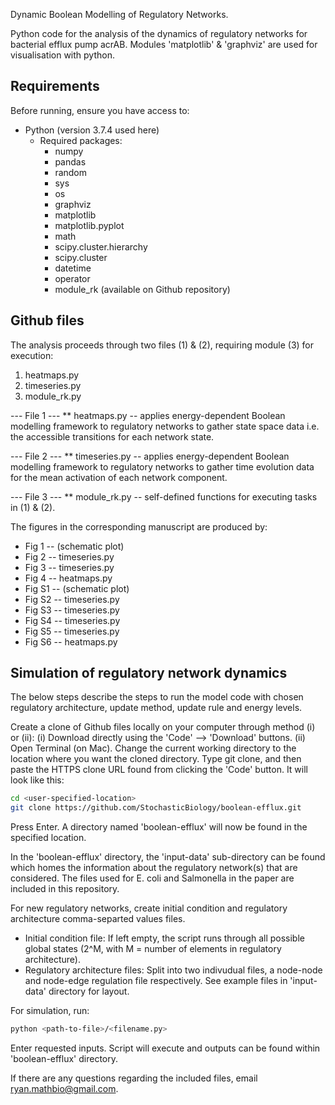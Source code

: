 Dynamic Boolean Modelling of Regulatory Networks.

Python code for the analysis of the dynamics of regulatory networks for bacterial efflux pump acrAB. Modules 'matplotlib' & 'graphviz' are used for visualisation with python.

## Requirements

Before running, ensure you have access to:
- Python (version 3.7.4 used here)
  - Required packages:
    - numpy
    - pandas
    - random
    - sys
    - os
    - graphviz
    - matplotlib
    - matplotlib.pyplot
    - math
    - scipy.cluster.hierarchy
    - scipy.cluster
    - datetime
    - operator
    - module_rk (available on Github repository)


## Github files

The analysis proceeds through two files (1) & (2), requiring module (3) for execution:
1) heatmaps.py
2) timeseries.py
3) module_rk.py

--- File 1 ---
** heatmaps.py -- applies energy-dependent Boolean modelling framework to regulatory networks to gather state space data i.e. the accessible transitions for each network state.

--- File 2 ---
** timeseries.py -- applies energy-dependent Boolean modelling framework to regulatory networks to gather time evolution data  for the mean activation of each network component.

--- File 3 ---
** module_rk.py -- self-defined functions for executing tasks in (1) & (2).


The figures in the corresponding manuscript are produced by:
  - Fig 1 -- (schematic plot)
  - Fig 2 -- timeseries.py 
  - Fig 3 -- timeseries.py
  - Fig 4 -- heatmaps.py
  - Fig S1 -- (schematic plot)
  - Fig S2 -- timeseries.py
  - Fig S3 -- timeseries.py
  - Fig S4 -- timeseries.py
  - Fig S5 -- timeseries.py
  - Fig S6 -- heatmaps.py

## Simulation of regulatory network dynamics

The below steps describe the steps to run the model code with chosen regulatory architecture, update method, update rule and energy levels.

Create a clone of Github files locally on your computer through method (i) or (ii):
(i) Download directly using the 'Code' --> 'Download' buttons.
(ii) Open Terminal (on Mac). Change the current working directory to the location where you want the cloned directory. Type git clone, and then paste the HTTPS clone URL found from clicking the 'Code' button. It will look like this:
```sh
cd <user-specified-location>
git clone https://github.com/StochasticBiology/boolean-efflux.git
```
Press Enter. A directory named 'boolean-efflux' will now be found in the specified location.

In the 'boolean-efflux' directory, the 'input-data' sub-directory can be found which homes the information about the regulatory network(s) that are considered. The files used for E. coli and Salmonella in the paper are included in this repository.

For new regulatory networks, create initial condition and regulatory architecture comma-separted values files.
   - Initial condition file: If left empty, the script runs through all possible global states (2^M, with M = number of elements in regulatory architecture).
   - Regulatory architecture files: Split into two indivudual files, a node-node and node-edge regulation file respectively.
See example files in 'input-data' directory for layout.

For simulation, run:
```sh
python <path-to-file>/<filename.py>
```

Enter requested inputs. Script will execute and outputs can be found within 'boolean-efflux' directory.

If there are any questions regarding the included files, email ryan.mathbio@gmail.com.
